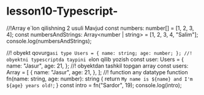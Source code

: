 # lesson10-Typescript- 
//!Array e`lon qilishning 2 usuli Mavjud
const numbers: number[] = [1, 2, 3, 4];
const numbersAndStrings: Array<number | string> = [1, 2, 3, 4, "Salim"];
console.log(numbersAndStrings);

//! obyekt qovurg`asi
type Users = {
  name: string;
  age: number;
};
//! obyektni typescriptda taypini e`lon qilib yozish
const user: Users = {
  name: "Jasur",
  age: 21,
};
//! obyektdan tashkil topgan array
const users: Array<Users> = [
  {
    name: "Jasur",
    age: 21,
  },
];
//! function any datatype
function fn(name: string, age: number): string {
  return `My name is ${name} and I'm ${age} years old!`;
}
const intro = fn("Sardor", 19);
console.log(intro);

